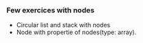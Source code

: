 ### Few exercices with nodes

* Circular list and stack with nodes
* Node with propertie of nodes(type: array).